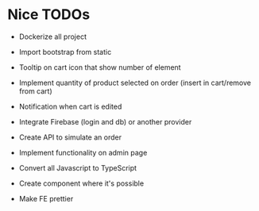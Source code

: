 # Nice TODOs
- Dockerize all project

- Import bootstrap from static
- Tooltip on cart icon that show number of element
- Implement quantity of product selected on order (insert in cart/remove from cart)
- Notification when cart is edited
- Integrate Firebase (login and db) or another provider
- Create API to simulate an order
- Implement functionality on admin page
- Convert all Javascript to TypeScript

- Create component where it's possible
- Make FE prettier